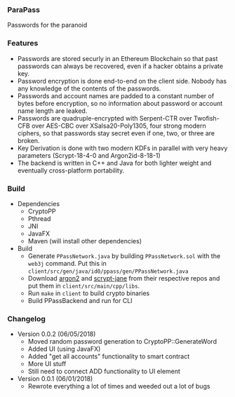 ### ParaPass
Passwords for the paranoid

### Features
* Passwords are stored securly in an Ethereum Blockchain so that past passwords can always be recovered, even if a hacker obtains a private key.
* Password encryption is done end-to-end on the client side. Nobody has any knowledge of the contents of the passwords.
* Passwords and account names are padded to a constant number of bytes before encryption, so no information about password or account name length are leaked.
* Passwords are quadruple-encrypted with Serpent-CTR over Twofish-CFB over AES-CBC over XSalsa20-Poly1305, four strong modern ciphers, so that passwords stay secret even if one, two, or three are broken.
* Key Derivation is done with two modern KDFs in parallel with very heavy parameters (Scrypt-18-4-0 and Argon2id-8-18-1)
* The backend is written in C++ and Java for both lighter weight and eventually cross-platform portability.

### Build
* Dependencies
	* CryptoPP
	* Pthread
	* JNI
	* JavaFX
	* Maven (will install other dependencies)
* Build
	* Generate `PPassNetwork.java` by building `PPassNetwork.sol` with the `web3j` command. Put this in `client/src/gen/java/id0/ppass/gen/PPassNetwork.java`
	* Download [argon2](https://github.com/P-H-C/phc-winner-argon2) and [scrypt-jane](https://github.com/floodyberry/scrypt-jane) from their respective repos and
	put them in `client/src/main/cpp/libs`.
	* Run `make` in `client` to build crypto binaries
	* Build PPassBackend and run for CLI

### Changelog
* Version 0.0.2 (06/05/2018)
	* Moved random password generation to CryptoPP::GenerateWord
	* Added UI (using JavaFX)
	* Added "get all accounts" functionality to smart contract
	* More UI stuff
	* Still need to connect ADD functionality to UI element
* Version 0.0.1 (06/01/2018)
	* Rewrote everything a lot of times and weeded out a lot of bugs
